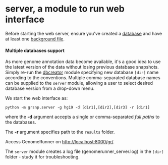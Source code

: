 

server, a module to run web interface
========================================================

Before starting the web server, ensure you've created a [database](../dbcreator/dbcreator.md) and have at least one [background file](../dbcreator/dbcreatorBackground.md). 

#### Multiple databases support

As more genome annotation data become available, it's a good idea to use the latest version of the data without losing previous database snapshots. Simply re-run the [dbcreator](../dbcreator/dbcreator.md) module specifying new database `[dir]` name according to the conventions. Multiple comma-separated database names can be supplied to the `server` module, allowing a user to select desired database version from a drop-down menu.

We start the web interface as:

```
python -m grsnp.server -g hg19 -d [dir1],[dir2],[dir3] -r [dir1]
```

where the **-d** argument accepts a single or comma-separated *full paths* to the databases. 

The **-r** argument specifies path to the `results` folder.

Access GenomeRunner on [http://localhost:8000/gr/](http://localhost:8000/gr/). 

The `server` module creates a log file (genomerunner_server.log) in the `[dir]` folder - study it for troubleshooting.
